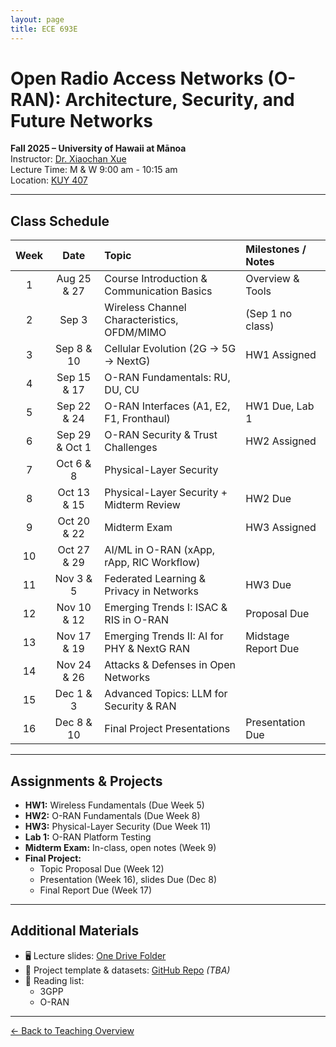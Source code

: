 ```yaml
---
layout: page
title: ECE 693E 
---
```


# Open Radio Access Networks (O-RAN): Architecture, Security, and Future Networks
**Fall 2025 – University of Hawaii at Mānoa**  
Instructor: [Dr. Xiaochan Xue](https://xueshannon.github.io/)  
Lecture Time:  M & W  9:00 am - 10:15 am  
Location: [KUY 407](https://manoa.hawaii.edu/campus-environments/kuykendall-hall/)

---

## Class Schedule

<div markdown="1" style="font-size: 13px;">

| Week | Date         |                    Topic                    |  Milestones / Notes  |
|:---:|:-------------:|:--------------------------------------------|:---------------------|
| 1   | Aug 25 & 27   | Course Introduction & Communication Basics  | Overview & Tools     |
| 2   | Sep 3         | Wireless Channel Characteristics, OFDM/MIMO | (Sep 1 no class)     |
| 3   | Sep 8 & 10    | Cellular Evolution (2G → 5G → NextG)        | HW1 Assigned         |
| 4   | Sep 15 & 17   | O-RAN Fundamentals: RU, DU, CU              |                      |
| 5   | Sep 22 & 24   | O-RAN Interfaces (A1, E2, F1, Fronthaul)    | HW1 Due, Lab 1       |
| 6   | Sep 29 & Oct 1| O-RAN Security & Trust Challenges           | HW2 Assigned         |
| 7   | Oct 6 & 8     | Physical-Layer Security                     |                      |
| 8   | Oct 13 & 15   | Physical-Layer Security + Midterm Review    | HW2 Due              |
| 9   | Oct 20 & 22   | Midterm Exam                                | HW3 Assigned         |
| 10  | Oct 27 & 29   | AI/ML in O-RAN (xApp, rApp, RIC Workflow)   |                      |
| 11  | Nov 3 & 5     | Federated Learning & Privacy in Networks    | HW3 Due              |
| 12  | Nov 10 & 12   | Emerging Trends I: ISAC & RIS in O-RAN      | Proposal Due         |
| 13  | Nov 17 & 19   | Emerging Trends II: AI for PHY & NextG RAN  | Midstage Report Due  |
| 14  | Nov 24 & 26   | Attacks & Defenses in Open Networks         |                      |
| 15  | Dec 1 & 3     | Advanced Topics: LLM for Security & RAN     |                      |
| 16  | Dec 8 & 10    | Final Project Presentations                 | Presentation Due     |

</div>

---

## Assignments & Projects

- **HW1:** Wireless Fundamentals (Due Week 5)  
- **HW2:** O-RAN Fundamentals (Due Week 8)  
- **HW3:** Physical-Layer Security (Due Week 11)  
- **Lab 1:** O-RAN Platform Testing  
- **Midterm Exam:** In-class, open notes (Week 9)  
- **Final Project:**  
  - Topic Proposal Due (Week 12)  
  - Presentation (Week 16), slides Due (Dec 8)
  - Final Report Due (Week 17)

---

## Additional Materials

- 🖥️ Lecture slides: [One Drive Folder](https://drive.google.com/drive/folders/1BwxDjYQeqFgC8_9FhQSht-86bLp6fX4R?usp=sharing)
- 📁 Project template & datasets: [GitHub Repo](#) *(TBA)*  
- 📖 Reading list:
  - 3GPP
  - O-RAN

---

[← Back to Teaching Overview](../teaching.md)